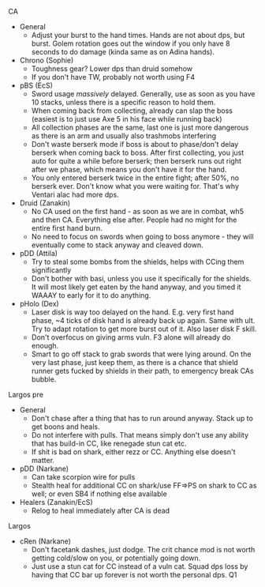 CA
- General
	- Adjust your burst to the hand times. Hands are not about dps, but burst. Golem rotation goes out the window if you only have 8 seconds to do damage (kinda same as on Adina hands).
- Chrono (Sophie)
	- Toughness gear? Lower dps than druid somehow
	- If you don't have TW, probably not worth using F4
- pBS (EcS)
	- Sword usage *massively* delayed. Generally, use as soon as you have 10 stacks, unless there is a specific reason to hold them.
	- When coming back from collecting, already can slap the boss (easiest is to just use Axe 5 in his face while running back)
	- All collection phases are the same, last one is just more dangerous as there is an arm and usually also trashmobs interfering
	- Don't waste berserk mode if boss is about to phase/don't delay berserk when coming back to boss. After first collecting, you just auto for quite a while before berserk; then berserk runs out right after we phase, which means you don't have it for the hand.
	- You only entered berserk twice in the entire fight; after 50%, no berserk ever. Don't know what you were waiting for. That's why Ventari alac had more dps.
- Druid (Zanakin)
	- No CA used on the first hand - as soon as we are in combat, wh5 and then CA. Everything else after. People had no might for the entire first hand burn.
	- No need to focus on swords when going to boss anymore - they will eventually come to stack anyway and cleaved down.
- pDD (Attila)
	- Try to steal some bombs from the shields, helps with CCing them significantly
	- Don't bother with basi, unless you use it specifically for the shields. It will most likely get eaten by the hand anyway, and you timed it WAAAY to early for it to do anything.
- pHolo (Dex)
	- Laser disk is way too delayed on the hand. E.g. very first hand phase, ~4 ticks of disk hand is already back up again. Same with ult. Try to adapt rotation to get more burst out of it. Also laser disk F skill.
	- Don't overfocus on giving arms vuln. F3 alone will already do enough.
	- Smart to go off stack to grab swords that were lying around. On the very last phase, just keep them, as there is a chance that shield runner gets fucked by shields in their path, to emergency break CAs bubble.
	
Largos pre
- General
	- Don't chase after a thing that has to run around anyway. Stack up to get boons and heals.
	- Do not interfere with pulls. That means simply don't use any ability that has build-in CC, like renegade stun cat etc.
	- If shit is bad on shark, either rezz or CC. Anything else doesn't matter.
- pDD (Narkane)
	- Can take scorpion wire for pulls
	- Stealth heal for additional CC on shark/use FF=>PS on shark to CC as well; or even SB4 if nothing else available
- Healers (Zanakin/EcS)
	- Relog to heal immediately after CA is dead
	
Largos
- cRen (Narkane)
	- Don't facetank dashes, just dodge. The crit chance mod is not worth getting cold/slow on you, or potentially going down.
	- Just use a stun cat for CC instead of a vuln cat. Squad dps loss by having that CC bar up forever is not worth the personal dps.
Q1
